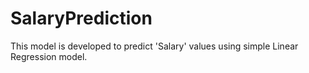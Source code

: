 # SalaryPrediction
This model is developed to predict 'Salary' values using simple Linear Regression model.
